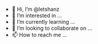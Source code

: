 - 👋 Hi, I’m @letshanz
- 👀 I’m interested in ...
- 🌱 I’m currently learning ...
- 💞️ I’m looking to collaborate on ...
- 📫 How to reach me ...

<!---
letshanz/letshanz is a ✨ special ✨ repository because its `README.md` (this file) appears on your GitHub profile.
You can click the Preview link to take a look at your changes.
--->
